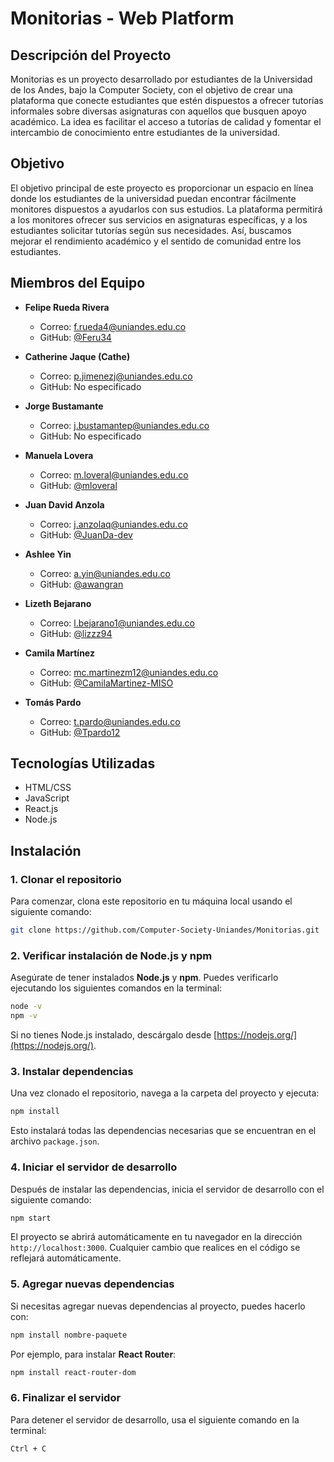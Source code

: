 # Monitorias - Web Platform

## Descripción del Proyecto

Monitorias es un proyecto desarrollado por estudiantes de la Universidad de los Andes, bajo la Computer Society, con el objetivo de crear una plataforma que conecte estudiantes que estén dispuestos a ofrecer tutorías informales sobre diversas asignaturas con aquellos que busquen apoyo académico. La idea es facilitar el acceso a tutorías de calidad y fomentar el intercambio de conocimiento entre estudiantes de la universidad.

## Objetivo

El objetivo principal de este proyecto es proporcionar un espacio en línea donde los estudiantes de la universidad puedan encontrar fácilmente monitores dispuestos a ayudarlos con sus estudios. La plataforma permitirá a los monitores ofrecer sus servicios en asignaturas específicas, y a los estudiantes solicitar tutorías según sus necesidades. Así, buscamos mejorar el rendimiento académico y el sentido de comunidad entre los estudiantes.

## Miembros del Equipo

- **Felipe Rueda Rivera**  
  - Correo: [f.rueda4@uniandes.edu.co](mailto:m.loveral@uniandes.edu.co)  
  - GitHub: [@Feru34](https://github.com/feru34)

- **Catherine Jaque (Cathe)**  
  - Correo: [p.jimenezj@uniandes.edu.co](mailto:p.jimenezj@uniandes.edu.co)  
  - GitHub: No especificado

- **Jorge Bustamante**  
  - Correo: [j.bustamantep@uniandes.edu.co](mailto:j.bustamantep@uniandes.edu.co)  
  - GitHub: No especificado

- **Manuela Lovera**  
  - Correo: [m.loveral@uniandes.edu.co](mailto:m.loveral@uniandes.edu.co)  
  - GitHub: [@mloveral](https://github.com/mloveral)

- **Juan David Anzola**  
  - Correo: [j.anzolaq@uniandes.edu.co](mailto:j.anzolaq@uniandes.edu.co)  
  - GitHub: [@JuanDa-dev](https://github.com/JuanDa-dev)

- **Ashlee Yin**  
  - Correo: [a.yin@uniandes.edu.co](mailto:a.yin@uniandes.edu.co)  
  - GitHub: [@awangran](https://github.com/awangran)

- **Lizeth Bejarano**  
  - Correo: [l.bejarano1@uniandes.edu.co](mailto:l.bejarano1@uniandes.edu.co)  
  - GitHub: [@lizzz94](https://github.com/lizzz94)

- **Camila Martínez**  
  - Correo: [mc.martinezm12@uniandes.edu.co](mailto:mc.martinezm12@uniandes.edu.co)  
  - GitHub: [@CamilaMartinez-MISO](https://github.com/CamilaMartinez-MISO)

- **Tomás Pardo**  
  - Correo: [t.pardo@uniandes.edu.co](mailto:t.pardo@uniandes.edu.co)  
  - GitHub: [@Tpardo12](https://github.com/Tpardo12)

## Tecnologías Utilizadas

- HTML/CSS
- JavaScript
- React.js
- Node.js


## Instalación

### 1. Clonar el repositorio

Para comenzar, clona este repositorio en tu máquina local usando el siguiente comando:

```bash
git clone https://github.com/Computer-Society-Uniandes/Monitorias.git
```

### 2. Verificar instalación de Node.js y npm

Asegúrate de tener instalados **Node.js** y **npm**. Puedes verificarlo ejecutando los siguientes comandos en la terminal:

```bash
node -v
npm -v
```

Si no tienes Node.js instalado, descárgalo desde [https://nodejs.org/](https://nodejs.org/).

### 3. Instalar dependencias

Una vez clonado el repositorio, navega a la carpeta del proyecto y ejecuta:

```bash
npm install
```

Esto instalará todas las dependencias necesarias que se encuentran en el archivo `package.json`.

### 4. Iniciar el servidor de desarrollo

Después de instalar las dependencias, inicia el servidor de desarrollo con el siguiente comando:

```bash
npm start
```

El proyecto se abrirá automáticamente en tu navegador en la dirección `http://localhost:3000`. Cualquier cambio que realices en el código se reflejará automáticamente.

### 5. Agregar nuevas dependencias

Si necesitas agregar nuevas dependencias al proyecto, puedes hacerlo con:

```bash
npm install nombre-paquete
```

Por ejemplo, para instalar **React Router**:

```bash
npm install react-router-dom
```

### 6. Finalizar el servidor

Para detener el servidor de desarrollo, usa el siguiente comando en la terminal:

```bash
Ctrl + C
```


